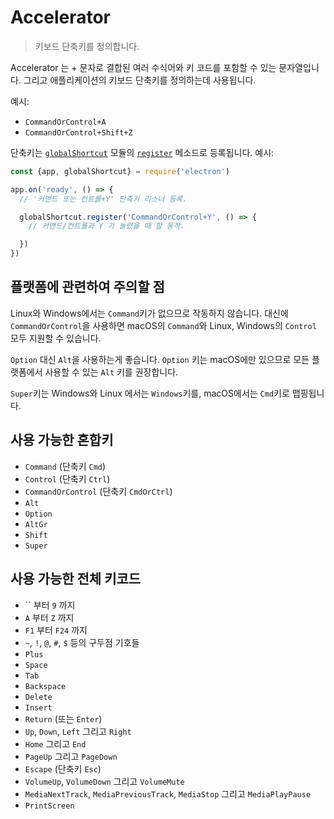 # Accelerator

> 키보드 단축키를 정의합니다.

Accelerator 는 + 문자로 결합된 여러 수식어와 키 코드를 포함할 수 있는 문자열입니다. 그리고 애플리케이션의 키보드 단축키를 정의하는데 사용됩니다.

예시:

* `CommandOrControl+A`
* `CommandOrControl+Shift+Z`

단축키는 [`globalShortcut`](global-shortcut.md) 모듈의 [`register`](global-shortcut.md#globalshortcutregisteraccelerator-callback) 메소드로 등록됩니다. 예시:

```javascript
const {app, globalShortcut} = require('electron')

app.on('ready', () => {
  // '커맨드 또는 컨트롤+Y' 단축키 리스너 등록.

  globalShortcut.register('CommandOrControl+Y', () => {
    // 커맨드/컨트롤과 Y 가 눌렸을 때 할 동작.

  })
})
```

## 플랫폼에 관련하여 주의할 점

Linux와 Windows에서는 `Command`키가 없으므로 작동하지 않습니다. 대신에 `CommandOrControl`을 사용하면 macOS의 `Command`와 Linux, Windows의 `Control` 모두 지원할 수 있습니다.

`Option` 대신 `Alt`을 사용하는게 좋습니다. `Option` 키는 macOS에만 있으므로 모든 플랫폼에서 사용할 수 있는 `Alt` 키를 권장합니다.

`Super`키는 Windows와 Linux 에서는 `Windows`키를, macOS에서는 `Cmd`키로 맵핑됩니다.

## 사용 가능한 혼합키

* `Command` (단축키 `Cmd`)
* `Control` (단축키 `Ctrl`)
* `CommandOrControl` (단축키 `CmdOrCtrl`)
* `Alt`
* `Option`
* `AltGr`
* `Shift`
* `Super`

## 사용 가능한 전체 키코드

* `` 부터 `9` 까지
* `A` 부터 `Z` 까지
* `F1` 부터 `F24` 까지
* `~`, `!`, `@`, `#`, `$` 등의 구두점 기호들
* `Plus`
* `Space`
* `Tab`
* `Backspace`
* `Delete`
* `Insert`
* `Return` (또는 `Enter`)
* `Up`, `Down`, `Left` 그리고 `Right`
* `Home` 그리고 `End`
* `PageUp` 그리고 `PageDown`
* `Escape` (단축키 `Esc`)
* `VolumeUp`, `VolumeDown` 그리고 `VolumeMute`
* `MediaNextTrack`, `MediaPreviousTrack`, `MediaStop` 그리고 `MediaPlayPause`
* `PrintScreen`